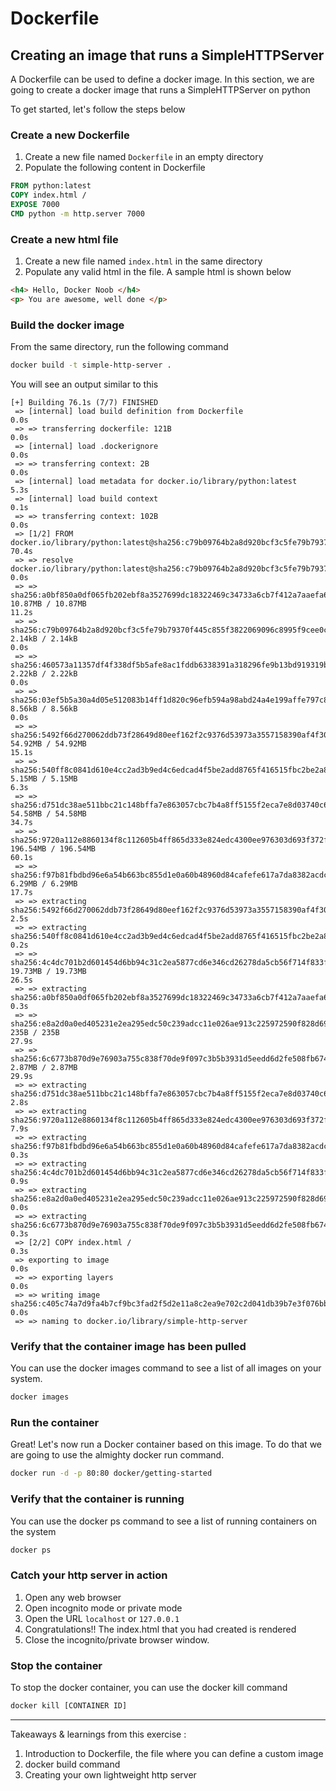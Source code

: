 # Dockerfile
## Creating an image that runs a SimpleHTTPServer
A Dockerfile can be used to define a docker image. In this section, we are going to create a docker image that runs a SimpleHTTPServer on python

To get started, let's follow the steps below

### Create a new Dockerfile

1. Create a new file named `Dockerfile` in an empty directory
2. Populate the following content in Dockerfile

```dockerfile
FROM python:latest
COPY index.html /
EXPOSE 7000
CMD python -m http.server 7000
```

### Create a new html file

1. Create a new file named `index.html` in the same directory
2. Populate any valid html in the file. A sample html is shown below
```html
<h4> Hello, Docker Noob </h4>
<p> You are awesome, well done </p>
```

### Build the docker image

From the same directory, run the following command

```bash
docker build -t simple-http-server .
```

You will see an output similar to this

```
[+] Building 76.1s (7/7) FINISHED                                                                                                                            
 => [internal] load build definition from Dockerfile                                                                                                    0.0s
 => => transferring dockerfile: 121B                                                                                                                    0.0s
 => [internal] load .dockerignore                                                                                                                       0.0s
 => => transferring context: 2B                                                                                                                         0.0s
 => [internal] load metadata for docker.io/library/python:latest                                                                                        5.3s
 => [internal] load build context                                                                                                                       0.1s
 => => transferring context: 102B                                                                                                                       0.0s
 => [1/2] FROM docker.io/library/python:latest@sha256:c79b09764b2a8d920bcf3c5fe79b79370f445c855f3822069096c8995f9cee0c                                 70.4s
 => => resolve docker.io/library/python:latest@sha256:c79b09764b2a8d920bcf3c5fe79b79370f445c855f3822069096c8995f9cee0c                                  0.0s
 => => sha256:a0bf850a0df065fb202ebf8a3527699dc18322469c34733a6cb7f412a7aaefa6 10.87MB / 10.87MB                                                       11.2s
 => => sha256:c79b09764b2a8d920bcf3c5fe79b79370f445c855f3822069096c8995f9cee0c 2.14kB / 2.14kB                                                          0.0s
 => => sha256:460573a11357df4f338df5b5afe8ac1fddb6338391a318296fe9b13bd919319b 2.22kB / 2.22kB                                                          0.0s
 => => sha256:03ef5b5a30a4d05e512083b14ff1d820c96efb594a98abd24a4e199affe797c8 8.56kB / 8.56kB                                                          0.0s
 => => sha256:5492f66d270062ddb73f28649d80eef162f2c9376d53973a3557158390af4f30 54.92MB / 54.92MB                                                       15.1s
 => => sha256:540ff8c0841d610e4cc2ad3b9ed4c6edcad4f5be2add8765f416515fbc2be2a8 5.15MB / 5.15MB                                                          6.3s
 => => sha256:d751dc38ae511bbc21c148bffa7e863057cbc7b4a8ff5155f2eca7e8d03740c6 54.58MB / 54.58MB                                                       34.7s
 => => sha256:9720a112e8860134f8c112605b4ff865d333e824edc4300ee976303d693f372f 196.54MB / 196.54MB                                                     60.1s
 => => sha256:f97b81fbdbd96e6a54b663bc855d1e0a60b48960d84cafefe617a7da8382acdc 6.29MB / 6.29MB                                                         17.7s
 => => extracting sha256:5492f66d270062ddb73f28649d80eef162f2c9376d53973a3557158390af4f30                                                               2.5s
 => => extracting sha256:540ff8c0841d610e4cc2ad3b9ed4c6edcad4f5be2add8765f416515fbc2be2a8                                                               0.2s
 => => sha256:4c4dc701b2d601454d6bb94c31c2ea5877cd6e346cd26278da5cb56f714f833f 19.73MB / 19.73MB                                                       26.5s
 => => extracting sha256:a0bf850a0df065fb202ebf8a3527699dc18322469c34733a6cb7f412a7aaefa6                                                               0.3s
 => => sha256:e8a2d0a0ed405231e2ea295edc50c239adcc11e026ae913c225972590f828d69 235B / 235B                                                             27.9s
 => => sha256:6c6773b870d9e76903a755c838f70de9f097c3b5b3931d5eedd6d2fe508fb674 2.87MB / 2.87MB                                                         29.9s
 => => extracting sha256:d751dc38ae511bbc21c148bffa7e863057cbc7b4a8ff5155f2eca7e8d03740c6                                                               2.8s
 => => extracting sha256:9720a112e8860134f8c112605b4ff865d333e824edc4300ee976303d693f372f                                                               7.9s
 => => extracting sha256:f97b81fbdbd96e6a54b663bc855d1e0a60b48960d84cafefe617a7da8382acdc                                                               0.3s
 => => extracting sha256:4c4dc701b2d601454d6bb94c31c2ea5877cd6e346cd26278da5cb56f714f833f                                                               0.9s
 => => extracting sha256:e8a2d0a0ed405231e2ea295edc50c239adcc11e026ae913c225972590f828d69                                                               0.0s
 => => extracting sha256:6c6773b870d9e76903a755c838f70de9f097c3b5b3931d5eedd6d2fe508fb674                                                               0.3s
 => [2/2] COPY index.html /                                                                                                                             0.3s
 => exporting to image                                                                                                                                  0.0s
 => => exporting layers                                                                                                                                 0.0s
 => => writing image sha256:c405c74a7d9fa4b7cf9bc3fad2f5d2e11a8c2ea9e702c2d041db39b7e3f076bb                                                            0.0s
 => => naming to docker.io/library/simple-http-server  
```

### Verify that the container image has been pulled
You can use the docker images command to see a list of all images on your system.

```bash
docker images
```


### Run the container
Great! Let's now run a Docker container based on this image. To do that we are going to use the almighty docker run command.

```bash
docker run -d -p 80:80 docker/getting-started
```

### Verify that the container is running
You can use the docker ps command to see a list of running containers on the system

```bash
docker ps
```

### Catch your http server in action

1. Open any web browser
2. Open incognito mode or private mode
3. Open the URL ``localhost`` or `127.0.0.1`
4. Congratulations!! The index.html that you had created is rendered
5. Close the incognito/private browser window.


### Stop the container

To stop the docker container, you can use the docker kill command

```bash
docker kill [CONTAINER ID]
```

----

Takeaways & learnings from this exercise :

1. Introduction to Dockerfile, the file where you can define a custom image
2. docker build command
3. Creating your own lightweight http server
